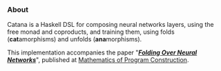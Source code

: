### About
Catana is a Haskell DSL for composing neural networks layers, using the free monad and coproducts, and training them, using folds (**cat**amorphisms) and unfolds (**ana**morphisms).

This implementation accompanies the paper "[_**Folding Over Neural Networks**_](https://github.com/min-nguyen/folding-neural-nets/blob/main/paper.pdf)",  published at [Mathematics of Program Construction](https://link.springer.com/chapter/10.1007/978-3-031-16912-0_5).
